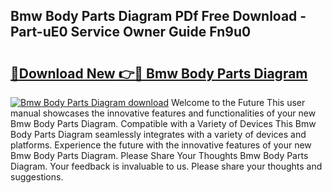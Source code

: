 ## Bmw Body Parts Diagram PDf Free Download - Part-uE0 Service Owner Guide Fn9u0

# <h2><a href="http://dfr5hg1.blite.top/?on=Bmw+Body+Parts+Diagram">🔗Download New 👉🔴 Bmw Body Parts Diagram</a></h2>

[![Bmw Body Parts Diagram download](https://i.imgur.com/lujVjoI.png)](http://dfr5hg1.blite.top/?on=Bmw+Body+Parts+Diagram)
Welcome to the Future This user manual showcases the innovative features and functionalities of your new Bmw Body Parts Diagram. Compatible with a Variety of Devices This Bmw Body Parts Diagram seamlessly integrates with a variety of devices and platforms. Experience the future with the innovative features of your new Bmw Body Parts Diagram. Please Share Your Thoughts Bmw Body Parts Diagram. Your feedback is invaluable to us. Please share your thoughts and suggestions.
